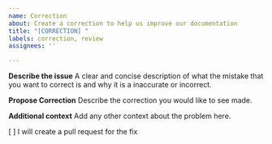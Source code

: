 ```yaml
---
name: Correction
about: Create a correction to help us improve our documentation
title: "[CORRECTION] "
labels: correction, review
assignees: ''

---
```


**Describe the issue**
A clear and concise description of what the mistake that you want to correct is and why it is a inaccurate or incorrect.

**Propose Correction**
Describe the correction you would like to see made.

**Additional context**
Add any other context about the problem here.

[ ] I will create a pull request for the fix
